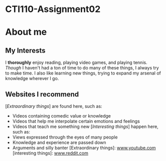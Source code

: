 # CTI110-Assignment02
# About me
## My Interests
I **thoroughly** enjoy reading, playing video games, and playing tennis. _Though_ I haven't had a ton of time to do many of these things, I always try to make time. I also like learning new things, trying to expand my arsenal of knowledge wherever I go.
## Websites I recommend
[_Extraordinary things_] are found here, such as:
* Videos containing comedic value or knowledge
* Videos that help me interpolate certain emotions and feelings
* Videos that teach me something new
[_Interesting things_] happen here, such as:
* Views expressed through the eyes of many people
* Knowledge and experience are passed down
* Arguments and silly banter
[Extraordinary things]: www.youtube.com
[interesting things]: www.reddit.com
